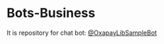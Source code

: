 # Bots-Business

It is repository for chat bot: [@OxapayLibSampleBot](https://t.me/OxapayLibSampleBot)